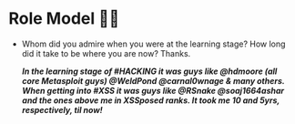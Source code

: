 # Role Model 🦸‍♂️

- Whom did you admire when you were at the learning stage? How long did it take to be where you are now? Thanks.

  ***In the learning stage of #HACKING it was guys like @hdmoore (all core Metasploit guys) @WeldPond
  @carnal0wnage & many others. When getting into #XSS it was guys like @RSnake @soaj1664ashar and the ones above me in XSSposed ranks. It took me 10 and 5yrs, respectively, til now!***

